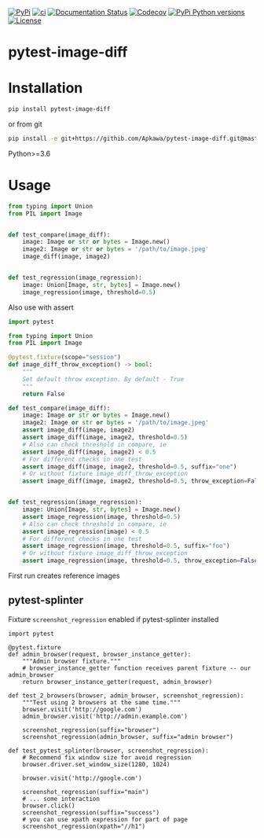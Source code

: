 [![PyPi](https://img.shields.io/pypi/v/pytest-image-diff.svg)](https://pypi.python.org/pypi/pytest-image-diff)
[![ci](https://github.com/Apkawa/pytest-image-diff/actions/workflows/ci.yml/badge.svg)](https://github.com/Apkawa/pytest-image-diff/actions/workflows/ci.yml)
[![Documentation Status](https://readthedocs.org/projects/pytest-image-diff/badge/?version=latest)](https://pytest-image-diff.readthedocs.io/en/latest/?badge=latest)
[![Codecov](https://codecov.io/gh/Apkawa/pytest-image-diff/branch/master/graph/badge.svg)](https://codecov.io/gh/Apkawa/pytest-image-diff)
[![PyPi Python versions](https://img.shields.io/pypi/pyversions/pytest-image-diff.svg)](https://pypi.python.org/pypi/pytest-image-diff)
[![License](https://img.shields.io/badge/license-MIT-blue.svg)](LICENSE)

# pytest-image-diff

# Installation

```bash
pip install pytest-image-diff
```

or from git

```bash
pip install -e git+https://githib.com/Apkawa/pytest-image-diff.git@master#egg=pytest-image-diff
```

Python>=3.6


# Usage

```python
from typing import Union
from PIL import Image


def test_compare(image_diff):
    image: Image or str or bytes = Image.new()
    image2: Image or str or bytes = '/path/to/image.jpeg'
    image_diff(image, image2)


def test_regression(image_regression):
    image: Union[Image, str, bytes] = Image.new()
    image_regression(image, threshold=0.5)
```

Also use with assert

```python
import pytest

from typing import Union
from PIL import Image

@pytest.fixture(scope="session")
def image_diff_throw_exception() -> bool:
    """
    Set default throw exception. By default - True
    """
    return False

def test_compare(image_diff):
    image: Image or str or bytes = Image.new()
    image2: Image or str or bytes = '/path/to/image.jpeg'
    assert image_diff(image, image2)
    assert image_diff(image, image2, threshold=0.5)
    # Also can check threshold in compare, ie
    assert image_diff(image, image2) < 0.5
    # For different checks in one test
    assert image_diff(image, image2, threshold=0.5, suffix="one")
    # Or without fixture image_diff_throw_exception
    assert image_diff(image, image2, threshold=0.5, throw_exception=False)


def test_regression(image_regression):
    image: Union[Image, str, bytes] = Image.new()
    assert image_regression(image, threshold=0.5)
    # Also can check threshold in compare, ie
    assert image_regression(image) < 0.5
    # For different checks in one test
    assert image_regression(image, threshold=0.5, suffix="foo")
    # Or without fixture image_diff_throw_exception
    assert image_regression(image, threshold=0.5, throw_exception=False)
```

First run creates reference images

## pytest-splinter

Fixture `screenshot_regression` enabled if pytest-splinter installed

```python3
import pytest

@pytest.fixture
def admin_browser(request, browser_instance_getter):
    """Admin browser fixture."""
    # browser_instance_getter function receives parent fixture -- our admin_browser
    return browser_instance_getter(request, admin_browser)

def test_2_browsers(browser, admin_browser, screenshot_regression):
    """Test using 2 browsers at the same time."""
    browser.visit('http://google.com')
    admin_browser.visit('http://admin.example.com')

    screenshot_regression(suffix="browser")
    screenshot_regression(admin_browser, suffix="admin browser")

def test_pytest_splinter(browser, screenshot_regression):
    # Recommend fix window size for avoid regression
    browser.driver.set_window_size(1280, 1024)

    browser.visit('http://google.com')

    screenshot_regression(suffix="main")
    # ... some interaction
    browser.click()
    screenshot_regression(suffix="success")
    # you can use xpath expression for part of page
    screenshot_regression(xpath="//h1")
```
